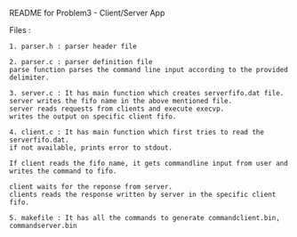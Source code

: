 README for Problem3 - Client/Server App

Files :

	1. parser.h : parser header file

	2. parser.c : parser definition file 
	parse function parses the command line input according to the provided delimiter.

	3. server.c : It has main function which creates serverfifo.dat file.
	server writes the fifo name in the above mentioned file.
	server reads requests from clients and execute execvp.
	writes the output on specific client fifo.

	4. client.c : It has main function which first tries to read the serverfifo.dat.
	if not available, prints error to stdout.

	If client reads the fifo name, it gets commandline input from user and writes the command to fifo.

	client waits for the reponse from server.
	clients reads the response written by server in the specific client fifo.

	5. makefile : It has all the commands to generate commandclient.bin, commandserver.bin